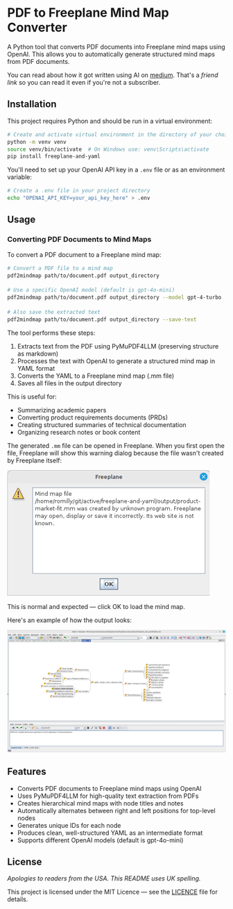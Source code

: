 # PDF to Freeplane Mind Map Converter

A Python tool that converts PDF documents into Freeplane mind maps using OpenAI. This allows you to automatically generate structured mind maps from PDF documents.

You can read about how it got written using AI on [medium](https://medium.com/@romillyc/build-your-own-mind-map-tools-with-ai-b193564f2464?sk=b353aa7d16d6412e4aae8f3eab0ec554).
That's a _friend link_ so you can read it even if you're not a subscriber.

## Installation

This project requires Python and should be run in a virtual environment:

```bash
# Create and activate virtual environment in the directory of your choice
python -m venv venv
source venv/bin/activate  # On Windows use: venv\Scripts\activate
pip install freeplane-and-yaml
```

You'll need to set up your OpenAI API key in a `.env` file or as an environment variable:

```bash
# Create a .env file in your project directory
echo "OPENAI_API_KEY=your_api_key_here" > .env
```


## Usage

### Converting PDF Documents to Mind Maps

To convert a PDF document to a Freeplane mind map:

```bash
# Convert a PDF file to a mind map
pdf2mindmap path/to/document.pdf output_directory

# Use a specific OpenAI model (default is gpt-4o-mini)
pdf2mindmap path/to/document.pdf output_directory --model gpt-4-turbo

# Also save the extracted text
pdf2mindmap path/to/document.pdf output_directory --save-text
```

The tool performs these steps:
1. Extracts text from the PDF using PyMuPDF4LLM (preserving structure as markdown)
2. Processes the text with OpenAI to generate a structured mind map in YAML format
3. Converts the YAML to a Freeplane mind map (.mm file)
4. Saves all files in the output directory

This is useful for:
- Summarizing academic papers
- Converting product requirements documents (PRDs)
- Creating structured summaries of technical documentation
- Organizing research notes or book content


The generated `.mm` file can be opened in Freeplane. When you first open the file, Freeplane will show this warning dialog because the file wasn't created by Freeplane itself:

![Freeplane Warning Dialog](images/warning-dialog.png)

This is normal and expected — click OK to load the mind map.

Here's an example of how the output looks:

![Example Mind Map](images/Screenshot%20at%202025-02-12%2010-43-23.png)

## Features

- Converts PDF documents to Freeplane mind maps using OpenAI
- Uses PyMuPDF4LLM for high-quality text extraction from PDFs
- Creates hierarchical mind maps with node titles and notes
- Automatically alternates between right and left positions for top-level nodes
- Generates unique IDs for each node
- Produces clean, well-structured YAML as an intermediate format
- Supports different OpenAI models (default is gpt-4o-mini)

## License

_Apologies to readers from the USA. This README uses UK spelling._

This project is licensed under the MIT Licence — see the [LICENCE](LICENSE) file for details.
